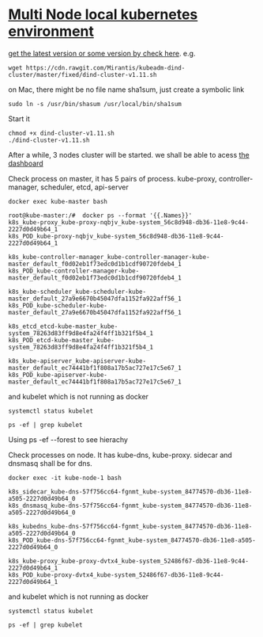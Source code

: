 # [Multi Node local kubernetes environment](https://medium.com/devopslinks/deploying-multi-node-kubernetes-environment-in-your-local-machine-a66a1eb82e36)

[get the latest version or some version by check here](https://github.com/kubernetes-sigs/kubeadm-dind-cluster/tree/master/fixed). e.g.

	wget https://cdn.rawgit.com/Mirantis/kubeadm-dind-cluster/master/fixed/dind-cluster-v1.11.sh

on Mac, there might be no file name sha1sum, just create a symbolic link

	sudo ln -s /usr/bin/shasum /usr/local/bin/sha1sum

Start it

	chmod +x dind-cluster-v1.11.sh
	./dind-cluster-v1.11.sh

After a while, 3 nodes cluster will be started. we shall be able to acess [the dashboard](http://127.0.0.1:32768/api/v1/namespaces/kube-system/services/kubernetes-dashboard:/proxy)


Check process on master, it has 5 pairs of process. kube-proxy, controller-manager, scheduler, etcd, api-server

	docker exec kube-master bash

	root@kube-master:/#  docker ps --format '{{.Names}}'
	k8s_kube-proxy_kube-proxy-nqbjv_kube-system_56c8d948-db36-11e8-9c44-2227d0d49b64_1
	k8s_POD_kube-proxy-nqbjv_kube-system_56c8d948-db36-11e8-9c44-2227d0d49b64_1

	k8s_kube-controller-manager_kube-controller-manager-kube-master_default_f0d02eb1f73edc0d1b1cdf90720fdeb4_1
	k8s_POD_kube-controller-manager-kube-master_default_f0d02eb1f73edc0d1b1cdf90720fdeb4_1

	k8s_kube-scheduler_kube-scheduler-kube-master_default_27a9e6670b45047dfa1152fa922aff56_1
	k8s_POD_kube-scheduler-kube-master_default_27a9e6670b45047dfa1152fa922aff56_1

	k8s_etcd_etcd-kube-master_kube-system_78263d83ff9d8e4fa24f4ff1b321f5b4_1
	k8s_POD_etcd-kube-master_kube-system_78263d83ff9d8e4fa24f4ff1b321f5b4_1

	k8s_kube-apiserver_kube-apiserver-kube-master_default_ec74441bf1f808a17b5ac727e17c5e67_1
	k8s_POD_kube-apiserver-kube-master_default_ec74441bf1f808a17b5ac727e17c5e67_1

and kubelet which is not running as docker

	systemctl status kubelet

	ps -ef | grep kubelet

Using ps -ef --forest to see hierachy

Check processes on node. It has kube-dns, kube-proxy. 
sidecar and dnsmasq shall be for dns. 

	docker exec -it kube-node-1 bash

	k8s_sidecar_kube-dns-57f756cc64-fgnmt_kube-system_84774570-db36-11e8-a505-2227d0d49b64_0
	k8s_dnsmasq_kube-dns-57f756cc64-fgnmt_kube-system_84774570-db36-11e8-a505-2227d0d49b64_0

	k8s_kubedns_kube-dns-57f756cc64-fgnmt_kube-system_84774570-db36-11e8-a505-2227d0d49b64_0
	k8s_POD_kube-dns-57f756cc64-fgnmt_kube-system_84774570-db36-11e8-a505-2227d0d49b64_0

	k8s_kube-proxy_kube-proxy-dvtx4_kube-system_52486f67-db36-11e8-9c44-2227d0d49b64_1
	k8s_POD_kube-proxy-dvtx4_kube-system_52486f67-db36-11e8-9c44-2227d0d49b64_1

and kubelet which is not running as docker

	systemctl status kubelet

	ps -ef | grep kubelet


